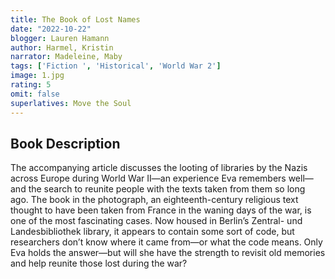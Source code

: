 ```yaml
---
title: The Book of Lost Names
date: "2022-10-22"
blogger: Lauren Hamann
author: Harmel, Kristin
narrator: Madeleine, Maby
tags: ['Fiction ', 'Historical', 'World War 2']
image: 1.jpg
rating: 5
omit: false
superlatives: Move the Soul
---
```



## Book Description

The accompanying article discusses the looting of libraries by the Nazis across Europe during World War II—an experience Eva remembers well—and the search to reunite people with the texts taken from them so long ago. The book in the photograph, an eighteenth-century religious text thought to have been taken from France in the waning days of the war, is one of the most fascinating cases. Now housed in Berlin’s Zentral- und Landesbibliothek library, it appears to contain some sort of code, but researchers don’t know where it came from—or what the code means. Only Eva holds the answer—but will she have the strength to revisit old memories and help reunite those lost during the war?